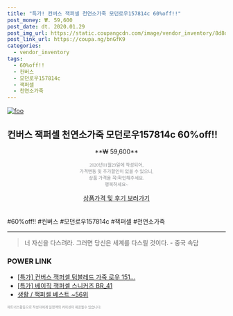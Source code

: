 ```yaml
--- 
title: "특가! 컨버스 잭퍼셀 천연소가죽 모던로우157814c 60%off!!" 
post_money: ₩. 59,600 
post_date: dt. 2020.01.29 
post_img_url: https://static.coupangcdn.com/image/vendor_inventory/8d8d/9069cc85a9f530cf5d86ef3ab054a712586d4b36e987e924ba1ac46732fc.jpg 
post_link_url: https://coupa.ng/bnGfK9 
categories: 
  - vendor_inventory 
tags: 
  - 60%off!! 
  - 컨버스 
  - 모던로우157814c 
  - 잭퍼셀 
  - 천연소가죽 
--- 
```

[![foo](https://static.coupangcdn.com/image/vendor_inventory/8d8d/9069cc85a9f530cf5d86ef3ab054a712586d4b36e987e924ba1ac46732fc.jpg)](https://coupa.ng/bnGfK9) 

## 컨버스 잭퍼셀 천연소가죽 모던로우157814c 60%off!! 
<p style="text-align: center;">**₩ 59,600**</p> 
<p style="text-align: center;"><span style="color: #898c8f; font-family: Georgia,Times,serif; font-size: 0.75em;">2020년01월29일에 작성되어, <br>가격변동 및 추가할인이 있을 수 있으니,<br> 상품 가격을 꼭!확인해주세요.<br>행복하세요~</span> 
</p>	 
<div markdown="0" style="text-align: center;"><a href="https://coupa.ng/bnGfK9" class="btn btn--success">상품가격 및 후기 보러가기</a></div> 
<br><br> 
  #60%off!! #컨버스 #모던로우157814c #잭퍼셀 #천연소가죽 
<hr> 

> 너 자신을 다스려라. 그러면 당신은 세계를 다스릴 것이다. - 중국 속담 


### POWER LINK

* <a href="https://blog.naver.com/sakai111/221788343489" target="_blank">[특가] 컨버스 잭퍼셀 텀블레드 가죽 로우 151...</a>
* <a href="https://blog.naver.com/an0733/221789510274" target="_blank">[특가] 베이직 잭퍼셀 스니커즈 BR_41</a>
* <a href="https://blog.naver.com/santokki14/221788288938" target="_blank">생활 / 잭퍼셀 베스트 ~56위</a>

<span style="color: #898c8f; font-family: Georgia,Times,serif; font-size: 0.55em;">파트너스활동으로 작성자에게 일정액의 커미션이 제공될수 있습니다.</span> 
